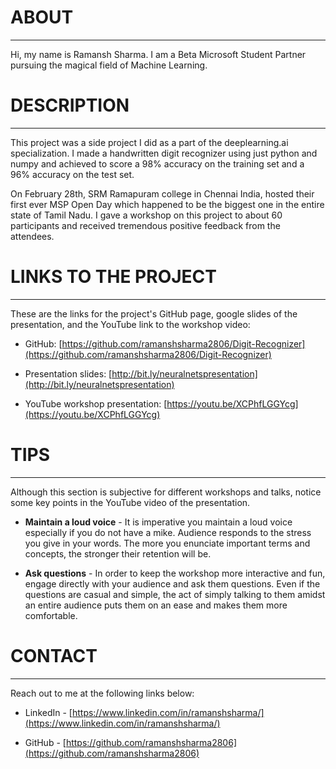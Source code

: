 # ABOUT

---

Hi, my name is Ramansh Sharma. I am a Beta Microsoft Student Partner pursuing the magical field of Machine Learning.


# DESCRIPTION

---

This project was a side project I did as a part of the deeplearning.ai specialization. I made a handwritten digit recognizer using just python and numpy and achieved to score a 98% accuracy on the training set and a 96% accuracy on the test set.

On February 28th, SRM Ramapuram college in Chennai India, hosted their first ever MSP Open Day which happened to be the biggest one in the entire state of Tamil Nadu. I gave a workshop on this project to about 60 participants and received tremendous positive feedback from the attendees.

# LINKS TO THE PROJECT

---

These are the links for the project's GitHub page, google slides of the presentation, and the YouTube link to the workshop video:

+ GitHub: [https://github.com/ramanshsharma2806/Digit-Recognizer](https://github.com/ramanshsharma2806/Digit-Recognizer)

+ Presentation slides: [http://bit.ly/neuralnetspresentation](http://bit.ly/neuralnetspresentation)

+ YouTube workshop presentation: [https://youtu.be/XCPhfLGGYcg](https://youtu.be/XCPhfLGGYcg)


# TIPS

---


Although this section is subjective for different workshops and talks, notice some key points in the YouTube video of the presentation.

+ **Maintain a loud voice** - It is imperative you maintain a loud voice especially if  you do not have a mike. Audience responds to the stress you give in your words. The more you enunciate important terms and concepts, the stronger their retention will be.

+ **Ask questions** - In order to keep the workshop more interactive and fun, engage directly with your audience and ask them questions. Even if the questions are casual and simple, the act of simply talking to them amidst an entire audience puts them on an ease and makes them more comfortable.



# CONTACT

---

Reach out to me at the following links below:

+ LinkedIn - [https://www.linkedin.com/in/ramanshsharma/](https://www.linkedin.com/in/ramanshsharma/)

+ GitHub - [https://github.com/ramanshsharma2806](https://github.com/ramanshsharma2806)
